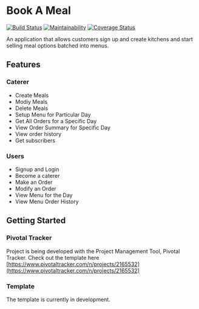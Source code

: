 # Book A Meal
[![Build Status](https://travis-ci.org/Hasstrup/Book-a-meal.svg?branch=157022198-Feature-Auth)](https://travis-ci.org/Hasstrup/Book-a-meal)
[![Maintainability](https://api.codeclimate.com/v1/badges/52333b02f50a4b171959/maintainability)](https://codeclimate.com/github/Hasstrup/Book-a-meal/maintainability)
[![Coverage Status](https://coveralls.io/repos/github/Hasstrup/Book-a-meal/badge.svg?branch=157022198-Feature-Auth)](https://coveralls.io/github/Hasstrup/Book-a-meal?branch=157022198-Feature-Auth)


An application that allows customers sign up and create kitchens and start selling meal options batched into menus.
## Features

### Caterer
* Create Meals
* Modiy Meals
* Delete Meals
* Setup Menu for Particular Day
* Get All Orders for a Specific Day
* View Order Summary for Specific Day
* View order history
* Get subscribers

### Users
* Signup and Login
* Become a caterer
* Make an Order
* Modify an Order
* View Menu for the Day
* View Menu Order History

## Getting Started

### Pivotal Tracker
Project is being developed with the Project Management Tool, Pivotal Tracker. Check out the template here [https://www.pivotaltracker.com/n/projects/2165532](https://www.pivotaltracker.com/n/projects/2165532)

### Template
The template is currently in development.
